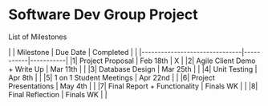# Software Dev Group Project

List of Milestones

| | Milestone                     | Due Date  | Completed |
| |-------------------------------|-----------|-----------|
|1| Project Proposal              | Feb 18th  |     X     |
|2| Agile Client Demo + Write Up  | Mar 11th  |           |
|3| Database Design               | Mar 25th  |           |
|4| Unit Testing                  | Apr 8th   |           |
|5| 1 on 1 Student Meetings       | Apr 22nd  |           |
|6| Project Presentations         | May 4th   |           |
|7| Final Report + Functionality  | Finals WK |           |
|8| Final Reflection              | Finals WK |           |
